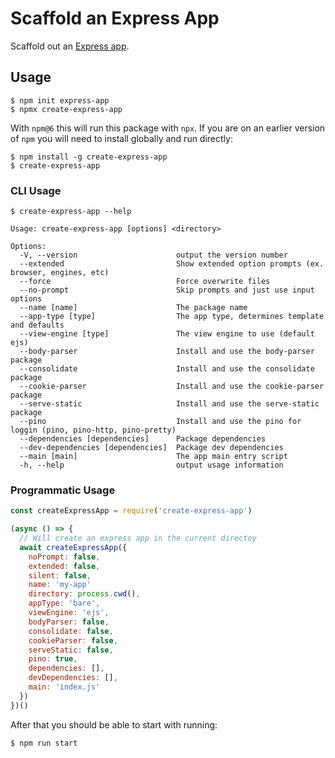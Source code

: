 # Scaffold an Express App

Scaffold out an [Express app](https://www.npmjs.com/package/express).

## Usage

```
$ npm init express-app
$ npmx create-express-app
```

With `npm@6` this will run this package with `npx`.  If you are on an earlier version of `npm` you will
need to install globally and run directly:

```
$ npm install -g create-express-app
$ create-express-app
```

### CLI Usage

```
$ create-express-app --help

Usage: create-express-app [options] <directory>

Options:
  -V, --version                      output the version number
  --extended                         Show extended option prompts (ex. browser, engines, etc)
  --force                            Force overwrite files
  --no-prompt                        Skip prompts and just use input options
  --name [name]                      The package name
  --app-type [type]                  The app type, determines template and defaults
  --view-engine [type]               The view engine to use (default ejs)
  --body-parser                      Install and use the body-parser package
  --consolidate                      Install and use the consolidate package
  --cookie-parser                    Install and use the cookie-parser package
  --serve-static                     Install and use the serve-static package
  --pino                             Install and use the pino for loggin (pino, pino-http, pino-pretty)
  --dependencies [dependencies]      Package dependencies
  --dev-dependencies [dependencies]  Package dev dependencies
  --main [main]                      The app main entry script
  -h, --help                         output usage information
```

### Programmatic Usage

```javascript
const createExpressApp = require('create-express-app')

(async () => {
  // Will create an express app in the current directoy
  await createExpressApp({
    noPrompt: false,
    extended: false,
    silent: false,
    name: 'my-app'
    directory: process.cwd(),
    appType: 'bare',
    viewEngine: 'ejs',
    bodyParser: false,
    consolidate: false,
    cookieParser: false,
    serveStatic: false,
    pino: true,
    dependencies: [],
    devDependencies: [],
    main: 'index.js'
  })
})()
```

After that you should be able to start with running:

```
$ npm run start
```
